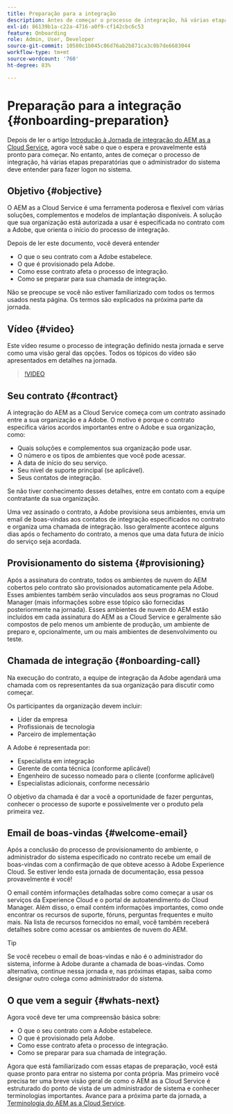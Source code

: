 ```yaml
---
title: Preparação para a integração
description: Antes de começar o processo de integração, há várias etapas preparatórias que o administrador do sistema deve entender para fazer logon no sistema.
exl-id: 86139b1a-c22a-4716-a0f9-cf142cbc6c53
feature: Onboarding
role: Admin, User, Developer
source-git-commit: 10580c1b045c86d76ab2b871ca3c0b7de6683044
workflow-type: tm+mt
source-wordcount: '760'
ht-degree: 83%

---
```


# Preparação para a integração {#onboarding-preparation}

Depois de ler o artigo [Introdução à Jornada de integração do AEM as a Cloud Service](overview.md), agora você sabe o que o espera e provavelmente está pronto para começar. No entanto, antes de começar o processo de integração, há várias etapas preparatórias que o administrador do sistema deve entender para fazer logon no sistema.

## Objetivo {#objective}

O AEM as a Cloud Service é uma ferramenta poderosa e flexível com várias soluções, complementos e modelos de implantação disponíveis. A solução que sua organização está autorizada a usar é especificada no contrato com a Adobe, que orienta o início do processo de integração.

Depois de ler este documento, você deverá entender

* O que o seu contrato com a Adobe estabelece.
* O que é provisionado pela Adobe.
* Como esse contrato afeta o processo de integração.
* Como se preparar para sua chamada de integração.

Não se preocupe se você não estiver familiarizado com todos os termos usados nesta página. Os termos são explicados na próxima parte da jornada.

## Vídeo {#video}

Este vídeo resume o processo de integração definido nesta jornada e serve como uma visão geral das opções. Todos os tópicos do vídeo são apresentados em detalhes na jornada.

>[!VIDEO](https://video.tv.adobe.com/v/336959/?quality=12&learn=on)

## Seu contrato {#contract}

A integração do AEM as a Cloud Service começa com um contrato assinado entre a sua organização e a Adobe. O motivo é porque o contrato especifica vários acordos importantes entre o Adobe e sua organização, como:

* Quais soluções e complementos sua organização pode usar.
* O número e os tipos de ambientes que você pode acessar.
* A data de início do seu serviço.
* Seu nível de suporte principal (se aplicável).
* Seus contatos de integração.

Se não tiver conhecimento desses detalhes, entre em contato com a equipe contratante da sua organização.

Uma vez assinado o contrato, a Adobe provisiona seus ambientes, envia um email de boas-vindas aos contatos de integração especificados no contrato e organiza uma chamada de integração. Isso geralmente acontece alguns dias após o fechamento do contrato, a menos que uma data futura de início do serviço seja acordada.

## Provisionamento do sistema {#provisioning}

Após a assinatura do contrato, todos os ambientes de nuvem do AEM cobertos pelo contrato são provisionados automaticamente pela Adobe. Esses ambientes também serão vinculados aos seus programas no Cloud Manager (mais informações sobre esse tópico são fornecidas posteriormente na jornada). Esses ambientes de nuvem do AEM estão incluídos em cada assinatura do AEM as a Cloud Service e geralmente são compostos de pelo menos um ambiente de produção, um ambiente de preparo e, opcionalmente, um ou mais ambientes de desenvolvimento ou teste.

## Chamada de integração {#onboarding-call}

Na execução do contrato, a equipe de integração da Adobe agendará uma chamada com os representantes da sua organização para discutir como começar.

Os participantes da organização devem incluir:

* Líder da empresa
* Profissionais de tecnologia
* Parceiro de implementação

A Adobe é representada por:

* Especialista em integração
* Gerente de conta técnica (conforme aplicável)
* Engenheiro de sucesso nomeado para o cliente (conforme aplicável)
* Especialistas adicionais, conforme necessário

O objetivo da chamada é dar a você a oportunidade de fazer perguntas, conhecer o processo de suporte e possivelmente ver o produto pela primeira vez.

## Email de boas-vindas {#welcome-email}

Após a conclusão do processo de provisionamento do ambiente, o administrador do sistema especificado no contrato recebe um email de boas-vindas com a confirmação de que obteve acesso à Adobe Experience Cloud. Se estiver lendo esta jornada de documentação, essa pessoa provavelmente é você!

O email contém informações detalhadas sobre como começar a usar os serviços da Experience Cloud e o portal de autoatendimento do Cloud Manager. Além disso, o email contém informações importantes, como onde encontrar os recursos de suporte, fóruns, perguntas frequentes e muito mais. Na lista de recursos fornecidos no email, você também receberá detalhes sobre como acessar os ambientes de nuvem do AEM.

>[!TIP]
>
>Se você recebeu o email de boas-vindas e não é o administrador do sistema, informe à Adobe durante a chamada de boas-vindas. Como alternativa, continue nessa jornada e, nas próximas etapas, saiba como designar outro colega como administrador do sistema.

## O que vem a seguir {#whats-next}

Agora você deve ter uma compreensão básica sobre:

* O que o seu contrato com a Adobe estabelece.
* O que é provisionado pela Adobe.
* Como esse contrato afeta o processo de integração.
* Como se preparar para sua chamada de integração.

Agora que está familiarizado com essas etapas de preparação, você está quase pronto para entrar no sistema por conta própria. Mas primeiro você precisa ter uma breve visão geral de como o AEM as a Cloud Service é estruturado do ponto de vista de um administrador de sistema e conhecer terminologias importantes. Avance para a próxima parte da jornada, a [Terminologia do AEM as a Cloud Service](terminology.md).
